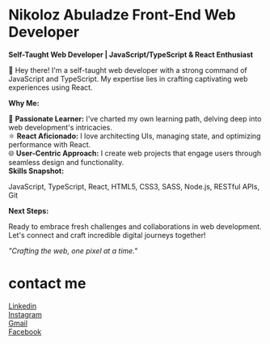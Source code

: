 <h1>Nikoloz Abuladze Front-End Web Developer</h1>
 
 
 
<b>Self-Taught Web Developer | JavaScript/TypeScript & React Enthusiast</b>

👋 Hey there! I'm a self-taught web developer with a strong command of JavaScript and TypeScript. My expertise lies in crafting captivating web experiences using React.

<b>Why Me:</b>

🚀 <b>Passionate Learner:</b> I've charted my own learning path, delving deep into web development's intricacies. <br>
⚛️ <b>React Aficionado:</b> I love architecting UIs, managing state, and optimizing performance with React.<br>
🌐 <b>User-Centric Approach:</b> I create web projects that engage users through seamless design and functionality.<br>
<b>Skills Snapshot:</b>

JavaScript, TypeScript, React, HTML5, CSS3, SASS, Node.js, RESTful APIs, Git

<b>Next Steps:</b>

Ready to embrace fresh challenges and collaborations in web development. Let's connect and craft incredible digital journeys together!

<i>"Crafting the web, one pixel at a time."</i>



<h1>contact me</h1>

<a href="https://www.linkedin.com/in/nikoloz-abuladze-21304a21a/">Linkedin</a>
<br>
<a href="https://www.instagram.com/abulaa77/" target=”_blank”>Instagram</a>
<br>
<a href="https://mail.google.com/mail/u/0/#search/n.abuladzee7%40gmail.com">Gmail</a>
<br>
<a href="https://www.facebook.com/profile.php?id=100011452353777">Facebook</a>


<!-- ## Stats -->

<!-- [![Top Langs](https://github-readme-stats.vercel.app/api/top-langs/?username=anuraghazra&exclude_repo=github-readme-stats,anuraghazra.github.io)](https://github.com/Abula28/Abula28) -->
<!---
Abula28/Abula28 is a ✨ special ✨ repository because its `README.md` (this file) appears on your GitHub profile.
You can click the Preview link to take a look at your changes.
--->
